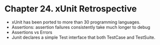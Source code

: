 # Chapter 24. xUnit Retrospective

- xUnit has been ported to more than 30 programming languages.
- Assertions: assertion failures consistently take much longer to debug
- Assertions vs Errors
- Junit declares a simple Test interface that both TestCase and TestSuite.
